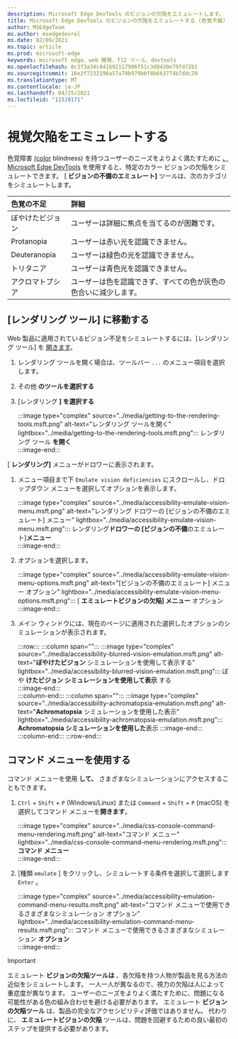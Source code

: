 ```yaml
---
description: Microsoft Edge DevTools のビジョンの欠陥をエミュレートします。
title: Microsoft Edge DevTools のビジョンの欠陥をエミュレートする (色覚不備)
author: MSEdgeTeam
ms.author: msedgedevrel
ms.date: 02/09/2021
ms.topic: article
ms.prod: microsoft-edge
keywords: microsoft edge、web 開発、f12 ツール、devtools
ms.openlocfilehash: 8c3f3a34c441692117906f51c3d8430e79fd72b1
ms.sourcegitcommit: 16e2f7232196a57a70b979bbf8b663774b7ddc20
ms.translationtype: MT
ms.contentlocale: ja-JP
ms.lasthandoff: 04/25/2021
ms.locfileid: "11519171"
---
```

# <a name="emulate-vision-deficiencies"></a>視覚欠陥をエミュレートする

色覚障害 [\(color][ColorblindawarenessMain] blindness\) を持つユーザーのニーズをよりよく満たすために [、Microsoft Edge DevTools][DevtoolsIndex] を使用すると、特定のカラー ビジョンの欠陥をシミュレートできます。  [ **ビジョンの不備のエミュレート]** ツールは、次のカテゴリをシミュレートします。  

| 色覚の不足 | 詳細 |  
|:--- |:--- |  
| ぼやけたビジョン | ユーザーは詳細に焦点を当てるのが困難です。 |  
| Protanopia | ユーザーは赤い光を認識できません。 |  
| Deuteranopia | ユーザーは緑色の光を認識できません。 |  
| トリタニア | ユーザーは青色光を認識できません。 |  
| アクロマトプシア | ユーザーは色を認識できず、すべての色が灰色の色合いに減少します。 |  

## <a name="navigate-to-the-rendering-tools"></a>[レンダリング ツール] に移動する  

Web 製品に適用されているビジョン不足をシミュレートするには、[レンダリング ツール] を [開きます][DevtoolsRenderingToolsIndex]。  

1.  レンダリング ツールを開く場合は、ツールバー `...` のメニュー項目を選択します。  
1.  その他 **のツールを選択する**  
1.  [レンダリング **] を選択する**  
    
    :::image type="complex" source="../media/getting-to-the-rendering-tools.msft.png" alt-text="レンダリング ツールを開く" lightbox="../media/getting-to-the-rendering-tools.msft.png":::
       レンダリング ツール **を開く**  
    :::image-end:::  

[ **レンダリング]** メニューがドロワーに表示されます。  

1.  メニュー項目まで下 `Emulate vision deficiencies` にスクロールし、ドロップダウン メニューを選択してオプションを表示します。  
    
    :::image type="complex" source="../media/accessibility-emulate-vision-menu.msft.png" alt-text="レンダリング ドロワーの [ビジョンの不備のエミュレート] メニュー" lightbox="../media/accessibility-emulate-vision-menu.msft.png":::
       レンダリング**ドロワーの [ビジョンの不備**のエミュレート]**メニュー**  
    :::image-end:::  
    
1.  オプションを選択します。  
    
    :::image type="complex" source="../media/accessibility-emulate-vision-menu-options.msft.png" alt-text="[ビジョンの不備のエミュレート] メニュー オプション" lightbox="../media/accessibility-emulate-vision-menu-options.msft.png":::
       [ **エミュレートビジョンの欠陥] メニュー** オプション  
    :::image-end:::  
    
1.  メイン ウィンドウには、現在のページに適用された選択したオプションのシミュレーションが表示されます。  
    
    :::row:::
       :::column span="":::
          :::image type="complex" source="../media/accessibility-blurred-vision-emulation.msft.png" alt-text="**ぼやけたビジョン** シミュレーションを使用して表示する" lightbox="../media/accessibility-blurred-vision-emulation.msft.png":::
             ぼや **けたビジョン シミュレーションを使用して表示** する  
          :::image-end:::  
       :::column-end:::
       :::column span="":::
          :::image type="complex" source="../media/accessibility-achromatopsia-emulation.msft.png" alt-text="**Achromatopsia** シミュレーションを使用した表示" lightbox="../media/accessibility-achromatopsia-emulation.msft.png":::
             **Achromatopsia シミュレーションを使用した**表示 :::image-end:::  
       :::column-end:::
    :::row-end:::
    
## <a name="use-the-command-menu"></a>コマンド メニューを使用する  

コマンド メニューを使用 **して、** さまざまなシミュレーションにアクセスすることもできます。  

1.  `Ctrl` + `Shift` + `P` \(Windows/Linux\) または `Command` + `Shift` + `P` \(macOS\) を選択してコマンド メニューを**開きます**。  
    
    :::image type="complex" source="../media/css-console-command-menu-rendering.msft.png" alt-text="コマンド メニュー" lightbox="../media/css-console-command-menu-rendering.msft.png":::
       **コマンド メニュー**  
    :::image-end:::  
    
1.  [種類 `emulate` ] をクリックし、シミュレートする条件を選択して選択します `Enter` 。  
    
    :::image type="complex" source="../media/accessibility-emulation-command-menu-results.msft.png" alt-text="コマンド メニューで使用できるさまざまなシミュレーション オプション" lightbox="../media/accessibility-emulation-command-menu-results.msft.png":::
       コマンド メニューで使用できるさまざまなシミュレーション **オプション**  
    :::image-end:::  
    
> [!IMPORTANT]
> エミュレート **ビジョンの欠陥ツールは** 、各欠陥を持つ人物が製品を見る方法の近似をシミュレートします。  一人一人が異なるので、視力の欠陥は人によって重症度が異なります。  ユーザーのニーズをよりよく満たすために、問題になる可能性がある色の組み合わせを避ける必要があります。  エミュレート **ビジョンの欠陥ツール** は、製品の完全なアクセシビリティ評価ではありません。  代わりに、 **エミュレートビジョンの欠陥** ツールは、問題を回避するための良い最初のステップを提供する必要があります。  

<!-- links -->  

[DevToolsIndex]: ../index.md "Microsoft Edge (Chromium) 開発者ツール | Microsoft Docs"  
[DevtoolsRenderingToolsIndex]: ../rendering-tools/index.md "ランタイム パフォーマンス の分析|Microsoft Docs"  

[ColorblindawarenessMain]: http://www.colourblindawareness.org "カラー ブラインドの認識組織"  

[AmfcbMain]: https://www.amfcb.org "カラー ブラインド (AFCB) のアメリカンファンデーション"  
